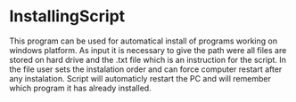 # InstallingScript

This program can be used for automatical install of programs working on windows platform. As input it is necessary to give the path were all files are stored on hard drive and the .txt file which is an instruction for the script. In the file user sets the instalation order and can force computer restart after any instalation. Script will automaticly restart the PC and will remember which program it has already installed.
